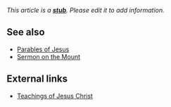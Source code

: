*This article is a **[stub](http://www.theopedia.com/Category:Theopedia_stubs "Category:Theopedia stubs")**. Please edit it to add information.*
## See also

-   [Parables of Jesus](Parables_of_Jesus "Parables of Jesus")
-   [Sermon on the Mount](Sermon_on_the_Mount "Sermon on the Mount")

## External links

-   [Teachings of Jesus Christ](http://www.lifeofchrist.com/teachings/)



